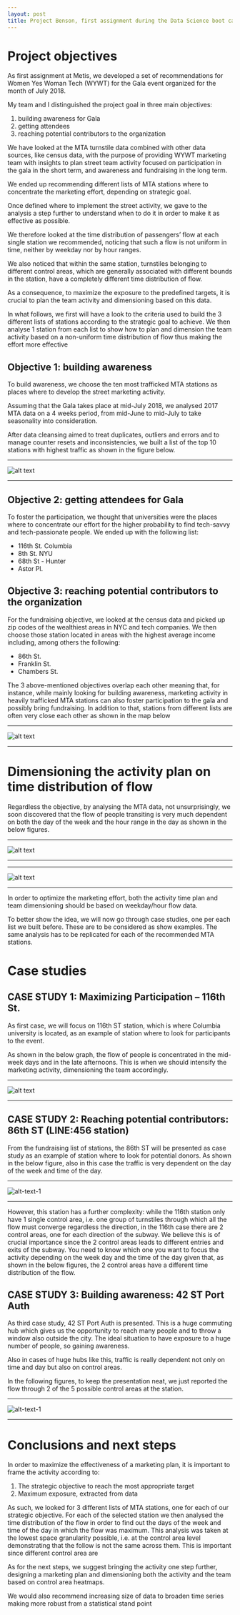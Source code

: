 ```yaml
---
layout: post
title: Project Benson, first assignment during the Data Science boot camp at Metis
---
```


# Project objectives

As first assignment at Metis, we developed a set of recommendations for Women Yes Woman Tech (WYWT) for the Gala event organized for the month of July 2018.

My team and I distinguished the project goal in three main objectives:
1. building awareness for Gala
2. getting attendees  
3. reaching potential contributors to the organization

We have looked at the MTA turnstile data combined with other data sources, like census data, with the purpose of providing WYWT marketing team with insights to plan street team activity focused on participation in the gala in the short term, and awareness and fundraising in the long term.

We ended up recommending different lists of MTA stations where to concentrate the marketing effort, depending on strategic goal.

Once defined where to implement the street activity, we gave to the analysis a step further to understand when to do it in order to make it as effective as possible.

We therefore looked at the time distribution of passengers’ flow at each single station we recommended, noticing that such a flow is not uniform in time, neither by weekday nor by hour ranges.  

We also noticed that within the same station, turnstiles belonging to different control areas, which are generally associated with different bounds in the station, have a completely different time distribution of flow. 

As a consequence, to maximize the exposure to the predefined targets, it is crucial to plan the team activity and dimensioning based on this data.

In what follows, we first will have a look to the criteria used to build the 3 different lists of stations according to the strategic goal to achieve. We then analyse 1 station from each list to show how to plan and dimension the team activity based on a non-uniform time distribution of flow thus making the effort more effective

## Objective 1: building awareness
To build awareness, we choose the ten most trafficked MTA stations as places where to develop the street marketing activity. 
 
Assuming that the Gala takes place at mid-July 2018, we analysed 2017 MTA data on a 4 weeks period, from mid-June to mid-July to take seasonality into consideration. 

After data cleansing aimed to treat duplicates, outliers and errors and to manage counter resets and inconsistencies, we built a list of the top 10 stations with highest traffic as shown in the figure below.



   
   


***

![alt text](https://github.com/MauroGentile/MauroGentile.github.io/blob/master/images/Benson/top%2010%20stations.png "Top 10 trafficked MTA stations in NYC")

***





## Objective 2: getting attendees for Gala 
To foster the participation, we thought that universities were the places where to concentrate our effort for the higher probability to find tech-savvy and tech-passionate people.
We ended up with the following list:
*	116th St. Columbia
*	8th St. NYU
*	68th St - Hunter
*	Astor Pl.



## Objective 3: reaching potential contributors to the organization 
For the fundraising objective, we looked at the census data and picked up zip codes of the wealthiest areas in NYC and tech companies. We then choose those station located in areas with the highest average income including, among others the following:

*	86th St.
*	Franklin St.
*	Chambers St.



The 3 above-mentioned objectives overlap each other meaning that, for instance, while mainly looking for building awareness, marketing activity in heavily trafficked MTA stations can also foster participation to the gala and possibly bring fundraising. In addition to that, stations from different lists are often very close each other as shown in the map below

***

![alt text](https://github.com/MauroGentile/MauroGentile.github.io/blob/master/images/Benson/Picture1.png "Tech and uni")

***

# Dimensioning the activity plan on time distribution of flow
Regardless the objective, by analysing the MTA data, not unsurprisingly, we soon discovered that the flow of people transiting is very much dependent on both the day of the week and the hour range in the day as shown in the below figures.

***

![alt text](https://github.com/MauroGentile/MauroGentile.github.io/blob/master/images/Benson/by%20day.png "Flow by day")

***

***

![alt text](https://github.com/MauroGentile/MauroGentile.github.io/blob/master/images/Benson/by%20hour.png
 "Flow by hour period")
 
***
 
In order to optimize the marketing effort, both the activity time plan and team dimensioning should be based on weekday/hour flow data.

To better show the idea, we will now go through case studies, one per each list we built before. These are to be considered as show examples. The same analysis has to be replicated for each of the recommended MTA stations.



# Case studies

## CASE STUDY 1: Maximizing Participation – 116th St.
As first case, we will focus on 116th ST station, which is where Columbia university is located, as an example of station where to look for participants to the event.

As shown in the below graph, the flow of people is concentrated in the mid-week days and in the late afternoons. This is when we should intensify the marketing activity, dimensioning the team accordingly.


***

![alt text](https://github.com/MauroGentile/MauroGentile.github.io/blob/master/images/Benson/116%20th%20over%20all.png "116th overall flow")
 
***


## CASE STUDY 2: Reaching potential contributors: 86th ST (LINE:456 station)
From the fundraising list of stations, the 86th ST will be presented as case study as an example of station where to look for potential donors. As shown in the below figure, also in this case the traffic is very dependent on the day of the week and time of the day.


***

![alt-text-1](https://github.com/MauroGentile/MauroGentile.github.io/blob/master/images/Benson/86%20by%20ca.png "86th by ca") 

***


However, this station has a further complexity: while the 116th station only have 1 single control area, i.e. one group of turnstiles through which all the flow must converge regardless the direction, in the 116th case there are 2 control areas, one for each direction of the subway. We believe this is of crucial importance since the 2 control areas leads to different entries and exits of the subway. You need to know which one you want to focus the activity depending on the week day and the time of the day given that, as shown in the below figures, the 2 control areas have a different time distribution of the flow. 


## CASE STUDY 3: Building awareness: 42 ST Port Auth 
As third case study, 42 ST Port Auth is presented.
This is a huge commuting hub which gives us the opportunity to reach many people and to throw a window also outside the city. The ideal situation to have exposure to a huge number of people, so gaining awareness.

Also in cases of huge hubs like this, traffic is really dependent not only on time and day but also on control areas.


In the following figures, to keep the presentation neat, we just reported the flow through 2 of the 5 possible control areas at the station.


***

![alt-text-1](https://github.com/MauroGentile/MauroGentile.github.io/blob/master/images/Benson/42%20by%20ca.png "86th by ca") 

***


# Conclusions and next steps

In order to maximize the effectiveness of a marketing plan, it is important to frame the activity 
according to:
1)	The strategic objective to reach the most appropriate target
2)	Maximum exposure, extracted from data

As such, we looked for 3 different lists of MTA stations, one for each of our strategic objective.
For each of the selected station we then analysed the time distribution of the flow in order to find out the days of the week and time of the day in which the flow was maximum. This analysis was taken at the lowest space granularity possible, i.e. at the control area level demonstrating that the follow is not the same across them. This is important since different control area are 

As for the next steps, we suggest bringing the activity one step further, designing a marketing plan and dimensioning both the activity and the team based on control area heatmaps.

We would also recommend increasing size of data to broaden time series making more robust from a statistical stand point



